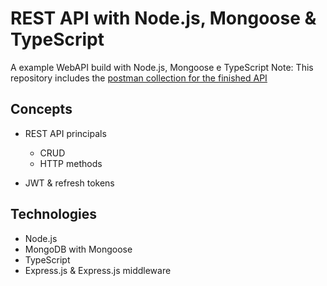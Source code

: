 # REST API with Node.js, Mongoose & TypeScript

A example WebAPI build with Node.js, Mongoose e TypeScript
Note: This repository includes the [postman collection for the finished API](postman_collection.json)

## Concepts
* REST API principals
    * CRUD
    * HTTP methods

* JWT & refresh tokens

## Technologies
* Node.js
* MongoDB with Mongoose
* TypeScript
* Express.js & Express.js middleware